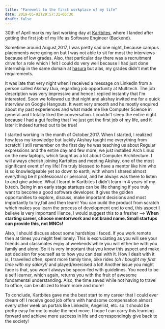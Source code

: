 ```yaml
---
title: "Farewell to the first workplace of my life"
date: 2019-05-02T20:57:31+05:30
draft: false
---
```


30th of April marks my last working day at [Kartbites](https://kartbites.com/), where I landed after getting the first job of my life as Software Engineer (Backend). 

Sometime around August,2017, I was pretty sad one night, because campus placements were going on but I was not able to sit for most the interviews because of low grades. Also, that particular day there was a recruitment drive for a role which I felt I could do very well because I had just done internship in the same domain at [hasura](https://hasura.io/) but alas, my grades didn't met the requirements.
 
It was late that very night when I received a message on LinkedIn from a person called Akshay Dua, regarding job opportunity at Multitech. The job description was very impressive and hence I replied instantly that I'm interested. Soon we followed up that night and akshay invited me for a quick interview on Google Hangouts. It went very smooth and he mostly enquired about my past experiences and what made me like Computer Science in general and I totally liked the conversation. I couldn't sleep the entire night because I had a gut feeling that I've just got the first job of my life, and it later it indeed turned out to be true!

I started working in the month of October,2017. When I started, I realized how less my knowledge but luckily Akshay taught me everything from scratch! I still remember on the first day he was teaching us about Regular expressions and the entire day and few more, we just installed Arch Linux on the new laptops, which taught as a lot about Computer Architecture. I will always cherish joining Kartbites and meeting Akshay, one of the most significant event of my life! I'm truly blessed to have a mentor like him who is so knowledgeable yet so down to earth, with whom I shared almost everything be it professional or personal, and he always was there to listen to and give advice. What I learnt in Kartbites I didn't learn in 4 years of my b.tech. Being in an early stage startups can be life changing if you truly want to become a good software developer. It gives the golden opportunities to explore, discuss, make important decisions and most importantly to try,fail and then learn! You can build the product from scratch which makes you learn the process of development end to end, this aspect I believe is very important!
Hence, I would suggest this to a fresher --> **When starting career, choose mentor/work and not brand name. Small startups can provide this, not MNCs!**

Also, I should discuss about some hardships I faced. If you work remote then at times you might feel lonely. This is excruciating as you will see your friends and classmates enjoy at weekends while you will either be with you family and alone. So it is very important that you know this aspect and make apt decision for yourself as to how you can deal with it. How I dealt with it is, I travelled often, spent more family time, bike rides *(oh I bought my first time with my salary!)* and played/exercised a lot! Another issue you might face is that, you won't always be spoon-fed with guidelines. You need to be a self learner, which again, returns you with the fruit of awesome fundamental understanding. Also, the time saved while not having to travel to office, can be utilized to learn more and more!

To conclude, Kartbites gave me the best start to my career that I could ever dream of! I receive good job offers with handsome compensation almost every other week on portals like LinkedIn, Angellist, etc. so it should be pretty easy for me to make the next move. I hope I can carry this learning forward and achieve more success in life and correspondingly give back to the society!





